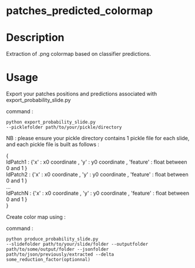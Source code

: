 # patches_predicted_colormap

# Description

Extraction of .png colormap based on classifier predictions.

# Usage

Export your patches positions and predictions associated with export_probability_slide.py

command : <br/><pre><code>python export_probability_slide.py --picklefolder path/to/your/pickle/directory </code></pre>

NB : please ensure your pickle directory contains 1 pickle file for each slide, and each pickle file is built as follows :

{ <br/>
IdPatch1 : {'x' : x0 coordinate , 'y' : y0 coordinate , 'feature' : float between 0 and 1 }<br/>
IdPatch2 : {'x' : x0 coordinate , 'y' : y0 coordinate , 'feature' : float between 0 and 1 }<br/>
...<br/>
IdPatchN : {'x' : x0 coordinate , 'y' : y0 coordinate , 'feature' : float between 0 and 1 }<br/> 
}

Create color map using : <br/>

command : <br/><pre><code>python produce_probability_slide.py --slidefolder path/to/your/slide/folder --outputfolder path/to/some/output/folder --jsonfolder path/to/json/previously/extracted --delta some_reduction_factor(optionnal) </code></pre>
